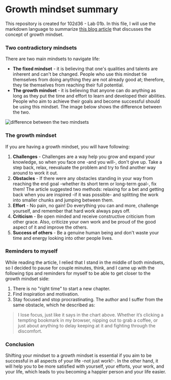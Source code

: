 # Growth mindset summary
This repository is created for 102d36 - Lab 01b. In this file, I will use the markdown language to summarize [this blog article](https://www.atlassian.com/blog/inside-atlassian/growth-mindset) that discusses the concept of growth mindset.

### Two contradictory mindsets 
There are two main mindsets to navigate life:  
- **The fixed mindset** - it is believing that one's qualities and talents are inherent and can't be changed. People who use this mindset tie themselves from doing anything they are not already good at; therefore, they tie themselves from reaching their full potential.  
- **The growth mindset** - it is believing that anyone can do anything as long as they put the time and effort to learn and developed their abilities. People who aim to achieve their goals and become successful should be using this mindset.
The image below shows the difference between the two. 

![difference between the two mindsets](https://www.thestatesman.com/wp-content/uploads/2021/01/file.png)

### The growth mindset 
If you are having a growth mindset, you will have following: 
1. **Challenges** - Challenges are a way help you grow and expand your knowledge, so when you face one -and you will-, don't give up. Take a step back, relax, reevaluate the problem and try to find another way around to work it out.   
2. **Obstacles** - If there were any obstacles standing in your way from reaching the end goal -whether its short term or long-term goal-, fix them! The article suggested two methods: relaxing for a bet and getting back when you are inspired -if it was possible- and splitting the work into smaller chunks and jumping between them. 
3. **Effort** - No pain, no gain! Do everything you can and more, challenge yourself, and remember that hard work always pays off. 
4. **Criticism** - Be open minded and receive constructive criticism from other grace. Also, criticize your own work and be proud of the good aspect of it and improve the others. 
5. **Success of others** - Be a genuine human being and don't waste your time and energy looking into other people lives. 

### Reminders to myself 
While reading the article, I relied that I stand in the middle of both mindsets, so I decided to pause for couple minutes, think, and I came up with the following tips and reminders for myself to be able to get closer to the growth mindset side: 
1. There is no "right time" to start a new chapter.   
2. Find inspiration and motivation. 
3. Stay focused and stop procrastinating. The author and I suffer from the same obstacle, which he described as: 
> I lose focus, just like it says in the chart above. Whether it’s clicking a tempting bookmark in my browser, nipping out to grab a coffee, or just about anything to delay keeping at it and fighting through the discomfort.


### Conclusion 
Shifting your mindset to a growth mindset is essential if you aim to be successful in all aspects of your life -not just work!-. In the other hand, it will help you to be more satisfied with yourself, your efforts, your work, and your life, which leads to you becoming a happier person and your life easier. 

